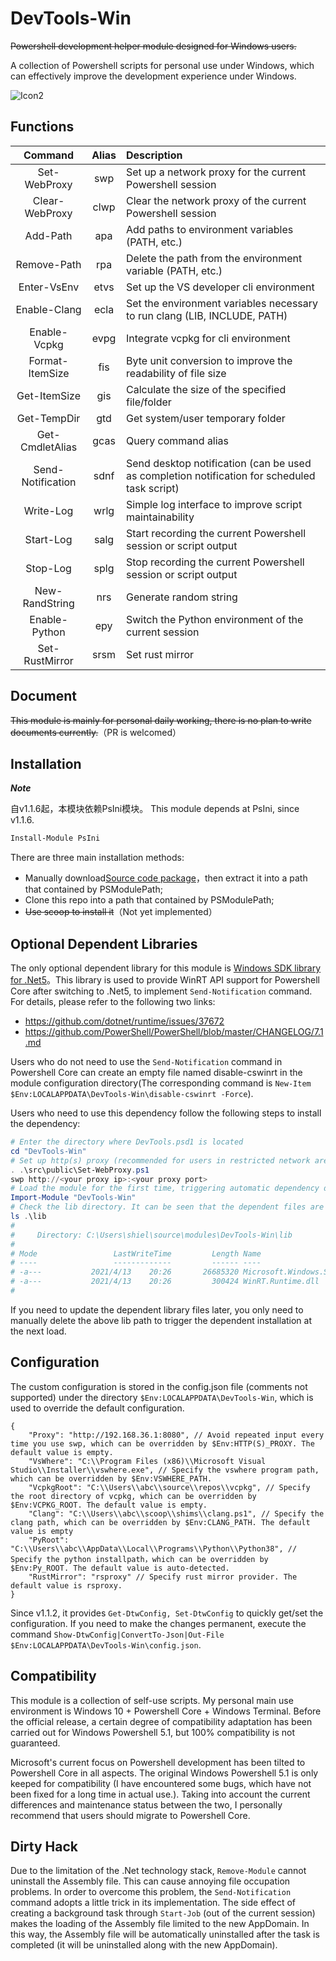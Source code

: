 # DevTools-Win

~~Powershell development helper module designed for Windows users.~~

A collection of Powershell scripts for personal use under Windows, which can effectively improve the development experience under Windows.

![Icon2](https://cdn.jsdelivr.net/gh/ChanthMiao/DevTools-Win@main/assets/icon_64px.png)

## Functions

|      Command      | Alias | Description                                                                                  |
| :---------------: | :---: | :------------------------------------------------------------------------------------------- |
|   Set-WebProxy    |  swp  | Set up a network proxy for the current Powershell session                                    |
|  Clear-WebProxy   | clwp  | Clear the network proxy of the current Powershell session                                    |
|     Add-Path      |  apa  | Add paths to environment variables (PATH, etc.)                                              |
|    Remove-Path    |  rpa  | Delete the path from the environment variable (PATH, etc.)                                   |
|    Enter-VsEnv    | etvs  | Set up the VS developer cli environment                                                      |
|   Enable-Clang    | ecla  | Set the environment variables necessary to run clang (LIB, INCLUDE, PATH)                    |
|   Enable-Vcpkg    | evpg  | Integrate vcpkg for cli environment                                                          |
|  Format-ItemSize  |  fis  | Byte unit conversion to improve the readability of file size                                 |
|   Get-ItemSize    |  gis  | Calculate the size of the specified file/folder                                              |
|    Get-TempDir    |  gtd  | Get system/user temporary folder                                                             |
|  Get-CmdletAlias  | gcas  | Query command alias                                                                          |
| Send-Notification | sdnf  | Send desktop notification (can be used as completion notification for scheduled task script) |
|     Write-Log     | wrlg  | Simple log interface to improve script maintainability                                       |
|     Start-Log     | salg  | Start recording the current Powershell session or script output                              |
|     Stop-Log      | splg  | Stop recording the current Powershell session or script output                               |
|  New-RandString   |  nrs  | Generate random string                                                                       |
|   Enable-Python   |  epy  | Switch the Python environment of the current session                                         |
|  Set-RustMirror   | srsm  | Set rust mirror                                                                              |

## Document

~~This module is mainly for personal daily working, there is no plan to write documents currently.~~（PR is welcomed）

## Installation

***Note***

自v1.1.6起，本模块依赖PsIni模块。
This module depends at PsIni, since v1.1.6.

```powershell
Install-Module PsIni
```

There are three main installation methods:

- Manually download[Source code package](https://github.com/xmake-io/xmake/archive/refs/heads/master.zip)，then extract it into a path that contained by PSModulePath;
- Clone this repo into a path that contained by PSModulePath;
- ~~Use scoop to install it~~（Not yet implemented）

## Optional Dependent Libraries

The only optional dependent library for this module is [Windows SDK library for .Net5](https://www.nuget.org/packages/Microsoft.Windows.SDK.NET.Ref)。This library is used to provide WinRT API support for Powershell Core after switching to .Net5, to implement `Send-Notification` command. For details, please refer to the following two links:

- <https://github.com/dotnet/runtime/issues/37672>
- <https://github.com/PowerShell/PowerShell/blob/master/CHANGELOG/7.1.md>

Users who do not need to use the `Send-Notification` command in Powershell Core can create an empty file named disable-cswinrt in the module configuration directory(The corresponding command is `New-Item $Env:LOCALAPPDATA\DevTools-Win\disable-cswinrt -Force`).

Users who need to use this dependency follow the following steps to install the dependency:

```ps1
# Enter the directory where DevTools.psd1 is located
cd "DevTools-Win"
# Set up http(s) proxy (recommended for users in restricted network areas)
. .\src\public\Set-WebProxy.ps1
swp http://<your proxy ip>:<your proxy port>
# Load the module for the first time, triggering automatic dependency download and installation
Import-Module "DevTools-Win"
# Check the lib directory. It can be seen that the dependent files are ready
ls .\lib
# 
#     Directory: C:\Users\shiel\source\modules\DevTools-Win\lib
# 
# Mode                 LastWriteTime         Length Name
# ----                 -------------         ------ ----
# -a---           2021/4/13    20:26       26685320 Microsoft.Windows.SDK.NET.dll
# -a---           2021/4/13    20:26         300424 WinRT.Runtime.dll
# 
```

If you need to update the dependent library files later, you only need to manually delete the above lib path to trigger the dependent installation at the next load.

## Configuration

The custom configuration is stored in the config.json file (comments not supported) under the directory `$Env:LOCALAPPDATA\DevTools-Win`, which is used to override the default configuration.

```json5
{
    "Proxy": "http://192.168.36.1:8080", // Avoid repeated input every time you use swp, which can be overridden by $Env:HTTP(S)_PROXY. The default value is empty.
    "VsWhere": "C:\\Program Files (x86)\\Microsoft Visual Studio\\Installer\\vswhere.exe", // Specify the vswhere program path, which can be overridden by $Env:VSWHERE_PATH.
    "VcpkgRoot": "C:\\Users\\abc\\source\\repos\\vcpkg", // Specify the root directory of vcpkg, which can be overridden by $Env:VCPKG_ROOT. The default value is empty.
    "Clang": "C:\\Users\\abc\\scoop\\shims\\clang.ps1", // Specify the clang path, which can be overridden by $Env:CLANG_PATH. The default value is empty
    "PyRoot": "C:\\Users\\abc\\AppData\\Local\\Programs\\Python\\Python38", // Specify the python installpath，which can be overridden by $Env:Py_ROOT. The default value is auto-detected.
    "RustMirror": "rsproxy" // Specify rust mirror provider. The default value is rsproxy.
}
```

Since v1.1.2, it provides `Get-DtwConfig, Set-DtwConfig` to quickly get/set the configuration. If you need to make the changes permanent, execute the command `Show-DtwConfig|ConvertTo-Json|Out-File $Env:LOCALAPPDATA\DevTools-Win\config.json`.

## Compatibility

This module is a collection of self-use scripts. My personal main use environment is Windows 10 + Powershell Core + Windows Terminal. Before the official release, a certain degree of compatibility adaptation has been carried out for Windows Powershell 5.1, but 100% compatibility is not guaranteed.

Microsoft's current focus on Powershell development has been tilted to Powershell Core in all aspects. The original Windows Powershell 5.1 is only keeped for compatibility (I have encountered some bugs, which have not been fixed for a long time in actual use.). Taking into account the current differences and maintenance status between the two, I personally recommend that users should migrate to Powershell Core.

## Dirty Hack

Due to the limitation of the .Net technology stack, `Remove-Module` cannot uninstall the Assembly file. This can cause annoying file occupation problems. In order to overcome this problem, the `Send-Notification` command adopts a little trick in its implementation. The side effect of creating a background task through `Start-Job` (out of the current session) makes the loading of the Assembly file limited to the new AppDomain. In this way, the Assembly file will be automatically uninstalled after the task is completed (it will be uninstalled along with the new AppDomain).
